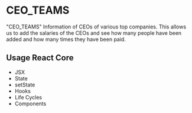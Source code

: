# CEO_TEAMS
"CEO_TEAMS" Information of CEOs of various top companies. This allows us to add the salaries of the CEOs and see how many people have been added and how many times they have been paid.

## Usage React Core
* JSX
* State
* setState
* Hooks
* Life Cycles
* Components